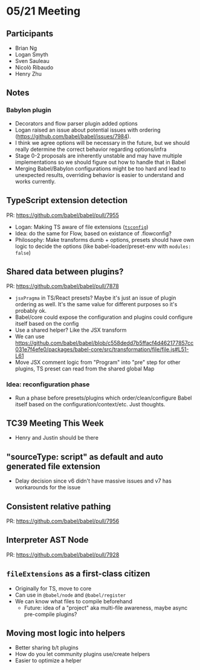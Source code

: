 # 05/21 Meeting

## Participants

- Brian Ng
- Logan Smyth
- Sven Sauleau
- Nicolò Ribaudo
- Henry Zhu

## Notes

### Babylon plugin

- Decorators and flow parser plugin added options
- Logan raised an issue about potential issues with ordering (https://github.com/babel/babel/issues/7984).
- I think we agree options will be necessary in the future, but we should really determine the correct behavior regarding options/infra
- Stage 0-2 proposals are inherently unstable and may have multiple implementations so we should figure out how to handle that in Babel
- Merging Babel/Babylon configurations might be too hard and lead to unexpected results, overriding behavior is easier to understand and works currently.

## TypeScript extension detection

PR: https://github.com/babel/babel/pull/7955

- Logan: Making TS aware of file extensions ([`tsconfig`](https://www.typescriptlang.org/docs/handbook/tsconfig-json.html))
- Idea: do the same for Flow, based on existance of .flowconfig?
- Philosophy: Make transforms dumb + options, presets should have own logic to decide the options (like babel-loader/preset-env with `modules: false`)

## Shared data between plugins?

PR: https://github.com/babel/babel/pull/7878

- `jsxPragma` in TS/React presets? Maybe it's just an issue of plugin ordering as well. It's the same value for different purposes so it's probably ok.
- Babel/core could expose the configuration and plugins could configure itself based on the config
- Use a shared helper? Like the JSX transform
- We can use https://github.com/babel/babel/blob/c558dedd7b5ffacf4d462177857cc031e7f4efe0/packages/babel-core/src/transformation/file/file.js#L51-L61
- Move JSX comment logic from "Program" into "pre" step for other plugins, TS preset can read from the shared global Map

### Idea: reconfiguration phase

- Run a phase before presets/plugins which order/clean/configure Babel itself based on the configuration/context/etc. Just thoughts.

## TC39 Meeting This Week

- Henry and Justin should be there

## "sourceType: script" as default and auto generated file extension

- Delay decision since v6 didn't have massive issues and v7 has workarounds for the issue

## Consistent relative pathing

PR: https://github.com/babel/babel/pull/7956

## Interpreter AST Node

PR: https://github.com/babel/babel/pull/7928

## `fileExtensions` as a first-class citizen

- Originally for TS, move to core
- Can use in `@babel/node` and `@babel/register`
- We can know what files to compile beforehand
  - Future: idea of a "project" aka multi-file awareness, maybe async pre-compile plugins?

## Moving most logic into helpers

- Better sharing b/t plugins
- How do you let community plugins use/create helpers
- Easier to optimize a helper
